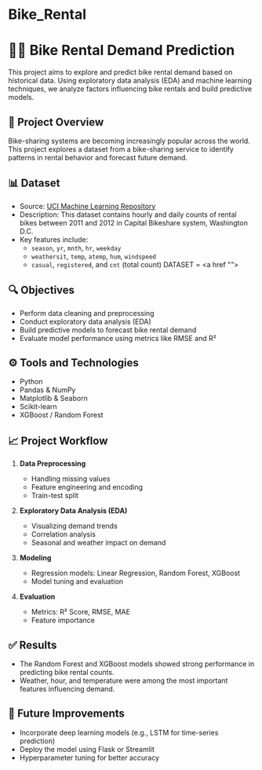 # Bike_Rental
# 🚴‍♀️ Bike Rental Demand Prediction

This project aims to explore and predict bike rental demand based on historical data. Using exploratory data analysis (EDA) and machine learning techniques, we analyze factors influencing bike rentals and build predictive models.

## 📂 Project Overview

Bike-sharing systems are becoming increasingly popular across the world. This project explores a dataset from a bike-sharing service to identify patterns in rental behavior and forecast future demand.

## 📊 Dataset

- Source: [UCI Machine Learning Repository](https://archive.ics.uci.edu/ml/datasets/Bike+Sharing+Dataset)
- Description: This dataset contains hourly and daily counts of rental bikes between 2011 and 2012 in Capital Bikeshare system, Washington D.C.
- Key features include:
  - `season`, `yr`, `mnth`, `hr`, `weekday`
  - `weathersit`, `temp`, `atemp`, `hum`, `windspeed`
  - `casual`, `registered`, and `cnt` (total count)
DATASET = <a href "">
## 🔍 Objectives

- Perform data cleaning and preprocessing
- Conduct exploratory data analysis (EDA)
- Build predictive models to forecast bike rental demand
- Evaluate model performance using metrics like RMSE and R²

## ⚙️ Tools and Technologies

- Python
- Pandas & NumPy
- Matplotlib & Seaborn
- Scikit-learn
- XGBoost / Random Forest

## 📈 Project Workflow

1. **Data Preprocessing**
   - Handling missing values
   - Feature engineering and encoding
   - Train-test split

2. **Exploratory Data Analysis (EDA)**
   - Visualizing demand trends
   - Correlation analysis
   - Seasonal and weather impact on demand

3. **Modeling**
   - Regression models: Linear Regression, Random Forest, XGBoost
   - Model tuning and evaluation

4. **Evaluation**
   - Metrics: R² Score, RMSE, MAE
   - Feature importance

## ✅ Results

- The Random Forest and XGBoost models showed strong performance in predicting bike rental counts.
- Weather, hour, and temperature were among the most important features influencing demand.

## 📌 Future Improvements

- Incorporate deep learning models (e.g., LSTM for time-series prediction)
- Deploy the model using Flask or Streamlit
- Hyperparameter tuning for better accuracy

